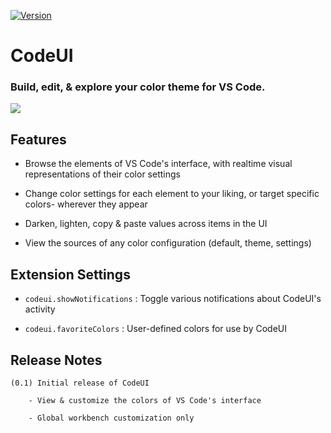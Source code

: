 

[![Version](https://img.shields.io/badge/version-0.1.0-red)]()
# CodeUI
### Build, edit, & explore your color theme for VS Code.

<!-- ![](https://i.imgur.com/hwbz8aF.png) -->

![](resources/screenshots/demo-main-668-582.png)

## Features

- Browse the elements of VS Code's interface, with realtime visual representations of their color settings

- Change color settings for each element to your liking, or target specific colors- wherever they appear

- Darken, lighten, copy & paste values across items in the UI

- View the sources of any color configuration (default, theme,  settings)

## Extension Settings

 - ```codeui.showNotifications``` : Toggle various notifications about CodeUI's activity 

 - ```codeui.favoriteColors``` : User-defined colors for use by CodeUI

## Release Notes 

    (0.1) Initial release of CodeUI

        - View & customize the colors of VS Code's interface

        - Global workbench customization only



